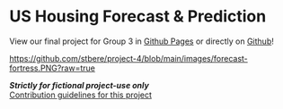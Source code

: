 # US Housing Forecast & Prediction

View our final project for Group 3 in [Github Pages](https://stbere.github.io/project-4/) or directly on [Github](https://stbere.github.io/project-4/)!





https://github.com/stbere/project-4/blob/main/images/forecast-fortress.PNG?raw=true







***Strictly for fictional project-use only***</br>
[Contribution guidelines for this project](https://www.fhfa.gov/DataTools/Downloads/Pages/Public-Use-Databases.aspx)

